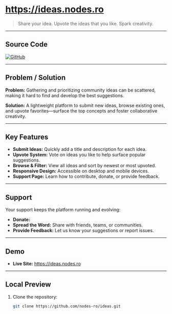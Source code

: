 # https://ideas.nodes.ro

> Share your idea. Upvote the ideas that you like. Spark creativity.

---

## Source Code

[![GitHub][fi=github]][source]

[source]: https://github.com/nodes-ro/ideas.git
[fi=github]: https://img.shields.io/badge/GitHub-Source%20Code-blue?logo=github

---

## Problem / Solution

**Problem:** Gathering and prioritizing community ideas can be scattered, making it hard to find and develop the best suggestions.

**Solution:** A lightweight platform to submit new ideas, browse existing ones, and upvote favorites—surface the top concepts and foster collaborative creativity.

---

## Key Features

- **Submit Ideas:** Quickly add a title and description for each idea.  
- **Upvote System:** Vote on ideas you like to help surface popular suggestions.  
- **Browse & Filter:** View all ideas and sort by newest or most upvoted.  
- **Responsive Design:** Accessible on desktop and mobile devices.  
- **Support Page:** Learn how to contribute, donate, or provide feedback.  

---

## Support

Your support keeps the platform running and evolving:

- **Donate:** 
- **Spread the Word:** Share with friends, teams, or communities.  
- **Provide Feedback:** Let us know your suggestions or report issues.  

---

## Demo

- **Live Site:** https://ideas.nodes.ro  

---

## Local Preview

1. Clone the repository:
   ```bash
   git clone https://github.com/nodes-ro/ideas.git
